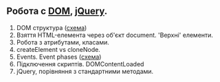 
## Робота с [DOM](https://developer.mozilla.org/en-US/docs/Web/API/Document_Object_Model), [jQuery](https://jquery.com/).

1. DOM структура ([схема](https://www.ntu.edu.sg/home/ehchua/programming/webprogramming/images/JS_DOMExample.png))
2. Взяття HTML-елемента через об'єкт document. 'Верхні' елементи.
3. Робота з атрибутами, класами.
4. createElement vs cloneNode.
5. Events. Event phases ([схема](https://www.w3.org/TR/2011/WD-DOM-Level-3-Events-20110531/images/eventflow.png))
6. Підключення скриптів. DOMContentLoaded
7. jQuery, порівняння з стандартними методами.

